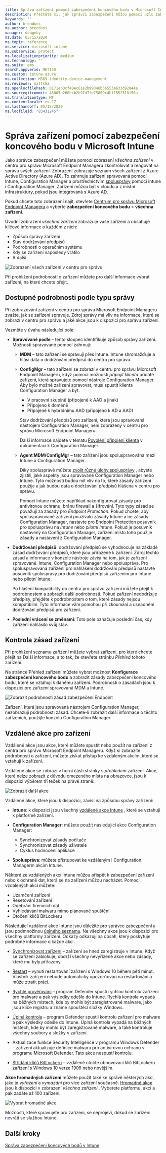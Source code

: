 ```yaml
---
title: Správa zařízení pomocí zabezpečení koncového bodu v Microsoft Intune | Microsoft Docs
description: Přečtěte si, jak správci zabezpečení můžou pomocí uzlu zabezpečení koncového bodu (Endpoint Security) zobrazit zařízení a pracovat s nimi při jejich správě ve službě Microsoft Endpoint Manager.
keywords: ''
author: brenduns
ms.author: brenduns
manager: dougeby
ms.date: 05/15/2020
ms.topic: reference
ms.service: microsoft-intune
ms.subservice: protect
ms.localizationpriority: medium
ms.technology: ''
ms.suite: ems
search.appverid: MET150
ms.custom: intune-azure
ms.collection: M365-identity-device-management
ms.reviewer: mattsha
ms.openlocfilehash: 8171eb3cf484c61e2b99046b36553a633d92044e
ms.sourcegitcommit: 48005a260bcb2b97d7fe75809c4bf1552318f50a
ms.translationtype: MT
ms.contentlocale: cs-CZ
ms.lasthandoff: 05/15/2020
ms.locfileid: "83431245"
---
```

# <a name="manage-devices-with-endpoint-security-in-microsoft-intune"></a>Správa zařízení pomocí zabezpečení koncového bodu v Microsoft Intune

Jako správce zabezpečení můžete pomocí zobrazení *všechna zařízení* v centru pro správu Microsoft Endpoint Manageru zkontrolovat a reagovat na správu svých zařízení. Zobrazení zobrazuje seznam všech zařízení z Azure Active Directory (Azure AD). To zahrnuje zařízení spravovaná pomocí Intune, Configuration Manager a prostřednictvím [spolusprávy](https://docs.microsoft.com/configmgr/comanage/overview) pomocí intune i Configuration Manager. Zařízení můžou být v cloudu a z místní infrastruktury, pokud jsou integrovaná s Azure AD.

 Pokud chcete toto zobrazení najít, otevřete [Centrum pro správu Microsoft Endpoint Manageru](https://go.microsoft.com/fwlink/?linkid=2109431) a vyberte **zabezpečení koncového bodu**  >  **všechna zařízení**.

Úvodní zobrazení *všechna zařízení* zobrazuje vaše zařízení a obsahuje klíčové informace o každém z nich:

- Způsob správy zařízení
- Stav dodržování předpisů
- Podrobnosti o operačním systému
- Kdy se zařízení naposledy vrátilo
- A další

![Zobrazení všech zařízení v centru pro správu](./media/endpoint-security-manage-devices/all-device-view.png)

Při prohlížení podrobností o zařízení můžete pro další informace vybrat zařízení, na které chcete přejít.

## <a name="available-details-by-management-type"></a>Dostupné podrobnosti podle typu správy

Při zobrazování zařízení v centru pro správu Microsoft Endpoint Manageru zvažte, jak se zařízení spravuje. Zdroj správy má vliv na informace, které se zobrazí v centru pro správu a jaké akce jsou k dispozici pro správu zařízení.

Vezměte v úvahu následující pole:

- **Spravované podle** – tento sloupec identifikuje způsob správy zařízení. Možnosti spravované pomocí zahrnují:

  - **MDM** – tato zařízení se spravují přes Intune. Intune shromažďuje a hlásí data o dodržování předpisů do centra pro správu.

  - **ConfigMgr** – tato zařízení se zobrazí v centru pro správu Microsoft Endpoint Manageru, když pomocí možnosti *připojit klienta* přidáte zařízení, která spravujete pomocí nástroje Configuration Manager. Aby bylo možné zařízení spravovat, musí spustit klienta Configuration Manager a být:

    - V pracovní skupině (připojené k AAD a jinak)
    - Připojeno k doméně
    - Připojené k hybridnímu AAD (připojeno k AD a AAD)

    Stav dodržování předpisů pro zařízení, která jsou spravovaná nástrojem Configuration Manager, není zobrazený v centru pro správu Microsoft Endpoint Manageru.

    Další informace najdete v tématu [Povolení připojení klienta](https://docs.microsoft.com/configmgr/tenant-attach/device-sync-actions) v dokumentaci k Configuration Manager.

  - **Agent MDM/ConfigMgr** – tato zařízení jsou spoluspravována mezi Intune a Configuration Manager.

    Díky spolusprávě můžete [zvolit různé úlohy spolusprávy](https://docs.microsoft.com/configmgr/comanage/how-to-switch-workloads) , abyste zjistili, jaké aspekty jsou spravované Configuration Manager nebo Intune. Tyto možnosti budou mít vliv na to, které zásady zařízení použije a jak budou data o dodržování předpisů hlášena v centru pro správu.

    Pomocí Intune můžete například nakonfigurovat zásady pro antivirovou ochranu, bránu firewall a šifrování. Tyto typy zásad se považují za zásady pro *Endpoint Protection*. Pokud chcete, aby spoluspravované zařízení používalo zásady Intune a ne zásady Configuration Manager, nastavte pro Endpoint Protection posuvník pro spolusprávu na *Intune* nebo *pilotní Intune*. Pokud je posuvník nastavený na Configuration Manager, zařízení místo toho použije zásady a nastavení z Configuration Manager.

- **Dodržování předpisů**: dodržování předpisů se vyhodnocuje na základě zásad dodržování předpisů, které jsou přiřazené k zařízení. Zdroj těchto zásad a informace v konzole nástroje závisí na tom, jak je zařízení spravované. Intune, Configuration Manager nebo spoluspráva. Pro spoluspravovaná zařízení pro nahlášení dodržování předpisů nastavte posuvník spolusprávy pro dodržování předpisů zařízením pro Intune nebo pilotní Intune.  

  Po hlášení kompatibility do centra pro správu zařízení můžete přejít k podrobnostem a zobrazit další podrobnosti. Pokud zařízení nedodržuje předpisy, přejděte k podrobnostem o tom, které zásady nejsou kompatibilní. Tyto informace vám pomohou při zkoumání a usnadnění dodržování předpisů pro zařízení.

- **Poslední vrácení se změnami**: Toto pole označuje poslední čas, kdy zařízení nahlásilo svůj stav.

## <a name="review-a-devices-policy"></a>Kontrola zásad zařízení

Při prohlížení seznamu zařízení můžete vybrat zařízení, pro které chcete přejít na Další informace, a to tak, že otevřete stránku *Přehled* tohoto zařízení.

Na stránce Přehled zařízení můžete vybrat možnost **Konfigurace zabezpečení koncového bodu** a zobrazit zásady zabezpečení koncového bodu, které se vztahují k danému zařízení. Podrobnosti o zásadách jsou k dispozici pro zařízení spravovaná MDM a Intune.

![Zobrazit podrobnosti zásad zabezpečení Endpoint](./media/endpoint-security-manage-devices/view-policy-details.png)

Zařízení, která jsou spravovaná nástrojem Configuration Manager, nezobrazují podrobnosti zásad. Chcete-li zobrazit další informace o těchto zařízeních, použijte konzolu Configuration Manager.

## <a name="remote-actions-for-devices"></a>Vzdálené akce pro zařízení

Vzdálené akce jsou akce, které můžete spustit nebo použít na zařízení z centra pro správu Microsoft Endpoint Manageru. Když si zobrazíte podrobnosti o zařízení, můžete získat přístup ke vzdáleným akcím, které se vztahují k zařízení.

Vzdálené akce se zobrazí v horní části stránky s *přehledem* zařízení. Akce, které nelze zobrazit z důvodu omezeného místa na obrazovce, jsou k dispozici výběrem tří teček na pravé straně:

![Zobrazit další akce](./media/endpoint-security-manage-devices/view-additional-actions.png)

Vzdálené akce, které jsou k dispozici, závisí na způsobu správy zařízení:

- **Intune**: k dispozici jsou všechny [vzdálené akce Intune](../remote-actions/device-management.md) , které se vztahují k platformě zařízení.  
- **Configuration Manager**: můžete použít následující akce Configuration Manager:

  - Synchronizovat zásady počítače
  - Synchronizovat zásady uživatele
  - Cyklus hodnocení aplikace

- **Spoluspráva**: můžete přistupovat ke vzdáleným i Configuration Managerm akcím Intune.

Některé ze vzdálených akcí Intune můžou přispět k zabezpečení zařízení nebo k ochraně dat, která se na zařízení můžou nacházet. Pomocí vzdálených akcí můžete:

- Uzamčení zařízení
- Resetování zařízení
- Odebrání firemních dat
- Vyhledávání malwaru mimo plánované spuštění
- Otočení klíčů BitLockeru

Následující vzdálené akce Intune jsou důležité pro správce zabezpečení a jsou podmnožinou [úplného seznamu](../remote-actions/device-inventory.md#view-the-device-details). Ne všechny akce jsou k dispozici pro všechny platformy zařízení. Odkazy odkazují na obsah, který poskytuje podrobné informace o každé akci.

- [Synchronizovat zařízení](../remote-actions/device-sync.md) – zařízení se hned zaregistruje v Intune. Když se zařízení zablokuje, obdrží všechny nevyřízené akce nebo zásady, které mu byly přiřazeny.  

- [Restart](../remote-actions/device-restart.md) – vynutí restartování zařízení s Windows 10 během pěti minut. Vlastník zařízení nebude automaticky upozorňován na restartování a může ztratit práci.

- [Rychlé prověřování](../configuration/device-restrictions-windows-10.md) – program Defender spustí rychlou kontrolu zařízení pro malware a pak výsledky odešle do Intune. Rychlá kontrola vypadá na běžných místech, kde by mohlo být zaregistrované malware, jako jsou klíče registru a známé spouštěcí složky Windows.

- [Úplná kontrola](../configuration/device-restrictions-windows-10.md) – program Defender spustil kontrolu zařízení pro malware a pak výsledky odešle do Intune. Úplná kontrola vypadá na běžných místech, kde by mohlo být zaregistrované malware, a také kontroluje všechny soubory a složky v zařízení.

- Aktualizace funkce Security Intelligence v programu Windows Defender – zařízení aktualizuje definice malwaru pro antivirovou ochranu v programu Microsoft Defender. Tato akce nespustí kontrolu.

- [Střídání klíčů BitLockeru](../protect/encrypt-devices.md#to-rotate-the-bitlocker-recovery-key) – vzdáleně otočte obnovovací klíč BitLockeru zařízení s Windows 10 verze 1909 nebo novějším.

**Akce hromadných zařízení** můžete použít také ke správě některých akcí, jako je *vyřazení* a *vymazání* pro více zařízení současně. [Hromadné akce](../remote-actions/bulk-device-actions.md) jsou k dispozici v zobrazení *všechna zařízení* . Vyberete platformu, akci a pak zadáte až 100 zařízení.

![Vybrat hromadné akce](./media/endpoint-security-manage-devices/select-bulk-actions.png)

Možnosti, které spravujete pro zařízení, se neprojeví, dokud se zařízení nevrátí se službou Intune.

## <a name="next-steps"></a>Další kroky

[Správa zabezpečení koncových bodů v Intune](../protect/endpoint-security.md)
